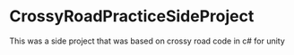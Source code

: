 # CrossyRoadPracticeSideProject
This was a side project that was based on crossy road  code in c# for unity
